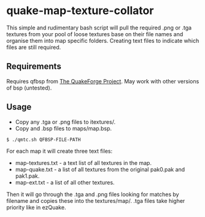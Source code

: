 # quake-map-texture-collator
This simple and rudimentary bash script will pull the required .png or .tga textures from your pool of loose textures base on their file names and organise them into map specific folders. Creating text files to indicate which files are still required.

## Requirements
Requires qfbsp from [The QuakeForge Project](www.quakeforge.net). May work with other versions of bsp (untested).

## Usage
* Copy any .tga or .png files to itextures/.
* Copy and .bsp files to maps/map.bsp.

`$ ./qmtc.sh QFBSP-FILE-PATH`

For each map it will create three text files:
* map-textures.txt - a text list of all textures in the map.
* map-quake.txt - a list of all textures from the original pak0.pak and pak1.pak.
* map-ext.txt - a list of all other textures.

Then it will go through the .tga and .png files looking for matches by filename and copies these into the textures/map/. .tga files take higher priority like in ezQuake.
